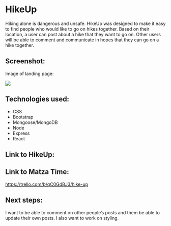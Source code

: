 # HikeUp

Hiking alone is dangerous and unsafe. HikeUp was designed to make it easy to find people who would like to go on hikes together. Based on their location, a user can post about a hike that they want to go on. Other users will be able to comment and communicate in hopes that they can go on a hike together.

## Screenshot:

Image of landing page:

<img src="https://i.imgur.com/gcPYct6.jpg">


## Technologies used:

- CSS
- Bootstrap
- Mongoose/MongoDB
- Node
- Express
- React


## Link to HikeUp:



## Link to Matza Time:

https://trello.com/b/qC0GdBJ3/hike-up

## Next steps:

I want to be able to comment on other people’s posts and them be able to update their own posts. I also want to work on styling.
